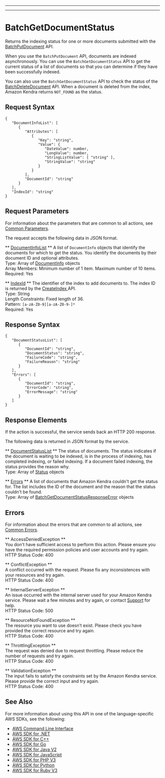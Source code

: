 --------

--------

# BatchGetDocumentStatus<a name="API_BatchGetDocumentStatus"></a>

Returns the indexing status for one or more documents submitted with the [ BatchPutDocument](https://docs.aws.amazon.com/kendra/latest/dg/API_BatchPutDocument.html) API\.

When you use the `BatchPutDocument` API, documents are indexed asynchronously\. You can use the `BatchGetDocumentStatus` API to get the current status of a list of documents so that you can determine if they have been successfully indexed\.

You can also use the `BatchGetDocumentStatus` API to check the status of the [ BatchDeleteDocument](https://docs.aws.amazon.com/kendra/latest/dg/API_BatchDeleteDocument.html) API\. When a document is deleted from the index, Amazon Kendra returns `NOT_FOUND` as the status\.

## Request Syntax<a name="API_BatchGetDocumentStatus_RequestSyntax"></a>

```
{
   "DocumentInfoList": [ 
      { 
         "Attributes": [ 
            { 
               "Key": "string",
               "Value": { 
                  "DateValue": number,
                  "LongValue": number,
                  "StringListValue": [ "string" ],
                  "StringValue": "string"
               }
            }
         ],
         "DocumentId": "string"
      }
   ],
   "IndexId": "string"
}
```

## Request Parameters<a name="API_BatchGetDocumentStatus_RequestParameters"></a>

For information about the parameters that are common to all actions, see [Common Parameters](CommonParameters.md)\.

The request accepts the following data in JSON format\.

 ** [DocumentInfoList](#API_BatchGetDocumentStatus_RequestSyntax) **   <a name="Kendra-BatchGetDocumentStatus-request-DocumentInfoList"></a>
A list of `DocumentInfo` objects that identify the documents for which to get the status\. You identify the documents by their document ID and optional attributes\.  
Type: Array of [DocumentInfo](API_DocumentInfo.md) objects  
Array Members: Minimum number of 1 item\. Maximum number of 10 items\.  
Required: Yes

 ** [IndexId](#API_BatchGetDocumentStatus_RequestSyntax) **   <a name="Kendra-BatchGetDocumentStatus-request-IndexId"></a>
The identifier of the index to add documents to\. The index ID is returned by the [CreateIndex ](https://docs.aws.amazon.com/kendra/latest/dg/API_CreateIndex.html) API\.  
Type: String  
Length Constraints: Fixed length of 36\.  
Pattern: `[a-zA-Z0-9][a-zA-Z0-9-]*`   
Required: Yes

## Response Syntax<a name="API_BatchGetDocumentStatus_ResponseSyntax"></a>

```
{
   "DocumentStatusList": [ 
      { 
         "DocumentId": "string",
         "DocumentStatus": "string",
         "FailureCode": "string",
         "FailureReason": "string"
      }
   ],
   "Errors": [ 
      { 
         "DocumentId": "string",
         "ErrorCode": "string",
         "ErrorMessage": "string"
      }
   ]
}
```

## Response Elements<a name="API_BatchGetDocumentStatus_ResponseElements"></a>

If the action is successful, the service sends back an HTTP 200 response\.

The following data is returned in JSON format by the service\.

 ** [DocumentStatusList](#API_BatchGetDocumentStatus_ResponseSyntax) **   <a name="Kendra-BatchGetDocumentStatus-response-DocumentStatusList"></a>
The status of documents\. The status indicates if the document is waiting to be indexed, is in the process of indexing, has completed indexing, or failed indexing\. If a document failed indexing, the status provides the reason why\.  
Type: Array of [Status](API_Status.md) objects

 ** [Errors](#API_BatchGetDocumentStatus_ResponseSyntax) **   <a name="Kendra-BatchGetDocumentStatus-response-Errors"></a>
A list of documents that Amazon Kendra couldn't get the status for\. The list includes the ID of the document and the reason that the status couldn't be found\.  
Type: Array of [BatchGetDocumentStatusResponseError](API_BatchGetDocumentStatusResponseError.md) objects

## Errors<a name="API_BatchGetDocumentStatus_Errors"></a>

For information about the errors that are common to all actions, see [Common Errors](CommonErrors.md)\.

 ** AccessDeniedException **   
You don't have sufficient access to perform this action\. Please ensure you have the required permission policies and user accounts and try again\.  
HTTP Status Code: 400

 ** ConflictException **   
A conflict occurred with the request\. Please fix any inconsistences with your resources and try again\.  
HTTP Status Code: 400

 ** InternalServerException **   
An issue occurred with the internal server used for your Amazon Kendra service\. Please wait a few minutes and try again, or contact [Support](http://aws.amazon.com/contact-us/) for help\.  
HTTP Status Code: 500

 ** ResourceNotFoundException **   
The resource you want to use doesn’t exist\. Please check you have provided the correct resource and try again\.  
HTTP Status Code: 400

 ** ThrottlingException **   
The request was denied due to request throttling\. Please reduce the number of requests and try again\.  
HTTP Status Code: 400

 ** ValidationException **   
The input fails to satisfy the constraints set by the Amazon Kendra service\. Please provide the correct input and try again\.  
HTTP Status Code: 400

## See Also<a name="API_BatchGetDocumentStatus_SeeAlso"></a>

For more information about using this API in one of the language\-specific AWS SDKs, see the following:
+  [AWS Command Line Interface](https://docs.aws.amazon.com/goto/aws-cli/kendra-2019-02-03/BatchGetDocumentStatus) 
+  [AWS SDK for \.NET](https://docs.aws.amazon.com/goto/DotNetSDKV3/kendra-2019-02-03/BatchGetDocumentStatus) 
+  [AWS SDK for C\+\+](https://docs.aws.amazon.com/goto/SdkForCpp/kendra-2019-02-03/BatchGetDocumentStatus) 
+  [AWS SDK for Go](https://docs.aws.amazon.com/goto/SdkForGoV1/kendra-2019-02-03/BatchGetDocumentStatus) 
+  [AWS SDK for Java V2](https://docs.aws.amazon.com/goto/SdkForJavaV2/kendra-2019-02-03/BatchGetDocumentStatus) 
+  [AWS SDK for JavaScript](https://docs.aws.amazon.com/goto/AWSJavaScriptSDK/kendra-2019-02-03/BatchGetDocumentStatus) 
+  [AWS SDK for PHP V3](https://docs.aws.amazon.com/goto/SdkForPHPV3/kendra-2019-02-03/BatchGetDocumentStatus) 
+  [AWS SDK for Python](https://docs.aws.amazon.com/goto/boto3/kendra-2019-02-03/BatchGetDocumentStatus) 
+  [AWS SDK for Ruby V3](https://docs.aws.amazon.com/goto/SdkForRubyV3/kendra-2019-02-03/BatchGetDocumentStatus) 